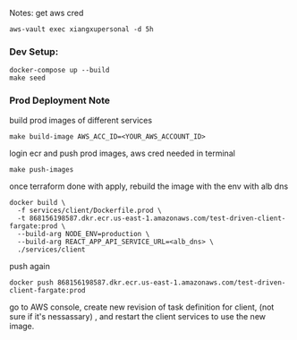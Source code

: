

Notes:
get aws cred
```
aws-vault exec xiangxupersonal -d 5h
```

### Dev Setup:
```
docker-compose up --build
make seed
```

### Prod Deployment Note
build prod images of different services
```
make build-image AWS_ACC_ID=<YOUR_AWS_ACCOUNT_ID>
```

login ecr and push prod images, aws cred needed in terminal
```
make push-images
```


once terraform done with apply, rebuild the image with the env with alb dns
```
docker build \
  -f services/client/Dockerfile.prod \
  -t 868156198587.dkr.ecr.us-east-1.amazonaws.com/test-driven-client-fargate:prod \
  --build-arg NODE_ENV=production \
  --build-arg REACT_APP_API_SERVICE_URL=<alb_dns> \
  ./services/client
```

push again
```
docker push 868156198587.dkr.ecr.us-east-1.amazonaws.com/test-driven-client-fargate:prod
```

go to AWS console, create new revision of task definition for client, (not sure if it's nessassary) , 
and restart the client services to use the new image. 